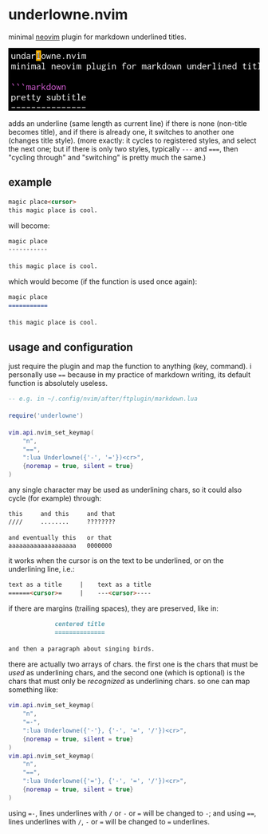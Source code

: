 underlowne.nvim
===============

minimal [neovim](https://github.com/neovim/neovim) plugin for markdown underlined titles.

![](./img/example.gif)

adds an underline (same length as current line) if there is none (non-title becomes title), and if there is already one, it switches to another one (changes title style). (more exactly: it cycles to registered styles, and select the next one; but if there is only two styles, typically `---` and `===`, then "cycling through" and "switching" is pretty much the same.)

example
-------

```markdown
magic place<cursor>
this magic place is cool.
```

will become:

```markdown
magic place
-----------

this magic place is cool.
```

which would become (if the function is used once again):

```markdown
magic place
===========

this magic place is cool.
```

usage and configuration
-----------------------

just require the plugin and map the function to anything (key, command).
i personally use `==` because in my practice of markdown writing, its default function is absolutely useless.

```lua
-- e.g. in ~/.config/nvim/after/ftplugin/markdown.lua

require('underlowne')

vim.api.nvim_set_keymap(
    "n",
    "==",
    ":lua Underlowne({'-', '='})<cr>",
    {noremap = true, silent = true}
)
```

any single character may be used as underlining chars, so it could also cycle (for example) through:

```
this     and this     and that
////     ........     ????????

and eventually this   or that
aaaaaaaaaaaaaaaaaaa   0000000
```

it works when the cursor is on the text to be underlined, or on the underlining line, i.e.:

```markdown
text as a title     |    text as a title
======<cursor>=     |    ---<cursor>----
```

if there are margins (trailing spaces), they are preserved, like in:

```markdown
             centered title
             ==============

and then a paragraph about singing birds.
```

there are actually two arrays of chars. the first one is the chars that must be _used_ as underlining chars, and the second one (which is optional) is the chars that must only be _recognized_ as underlining chars. so one can map something like:

```lua
vim.api.nvim_set_keymap(
    "n",
    "=-",
    ":lua Underlowne({'-'}, {'-', '=', '/'})<cr>",
    {noremap = true, silent = true}
)
vim.api.nvim_set_keymap(
    "n",
    "==",
    ":lua Underlowne({'='}, {'-', '=', '/'})<cr>",
    {noremap = true, silent = true}
)
```

using `=-`, lines underlines with `/` or `-` or `=` will be changed to `-`; and using `==`, lines underlines with `/`, `-` or `=` will be changed to `=` underlines.
